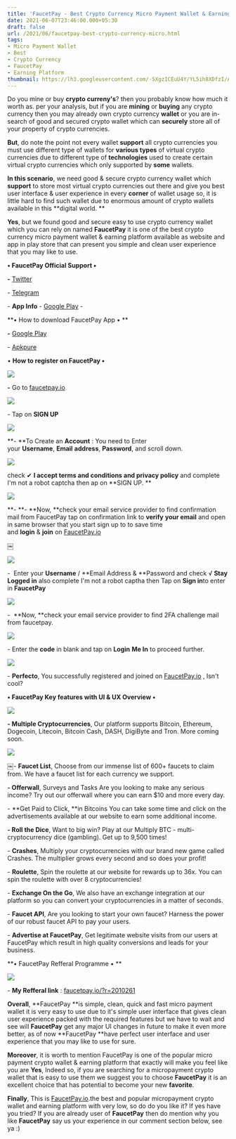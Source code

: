 ```yaml
---
title: 'FaucetPay - Best Crypto Currency Micro Payment Wallet & Earning Platform With Very Low Fee! '
date: 2021-06-07T23:46:00.000+05:30
draft: false
url: /2021/06/faucetpay-best-crypto-currency-micro.html
tags: 
- Micro Payment Wallet
- Best
- Crypto Currency
- FaucetPay
- Earning Platform
thumbnail: https://lh3.googleusercontent.com/-5XgzICEuU4Y/YL5ih8XDfzI/AAAAAAAAExY/5f23YbXrT6AKpn47ECO6THjjNw2j7ICSACLcBGAsYHQ/s1600/1623089795562096-0.png "FaucetPay - Best Crypto Currency Micro Payment Wallet & Earning Platform With Very Low Fee!"
--- 
```


  

Do you mine or buy **crypto curreny's**? then you probably know how much it worth as. per your analysis, but if you are **mining** or **buying** any crypto currency then you may already own crypto currency **wallet** or you are in-search of good and secured crypto wallet which can **securely** store all of your property of crypto currencies. 

  

**But**, do note the point not every wallet **support** all crypto currencies you must use different type of wallets for **various types** of virtual crypto currencies due to different type of **technologies** used to create certain virtual crypto currencies which only supported by **some** wallets.   

  

**In this scenario**, we need good & secure crypto currency wallet which **support** to store most virtual crypto currencies out there and give you best user interface & user experience in every **corner** of wallet usage so, it is little hard to find such wallet due to enormous amount of crypto wallets available in this **digital world. **  

  

**Yes**, but we found good and secure easy to use crypto currency wallet which you can rely on named **FaucetPay** it is one of the best crypto currency micro payment wallet & earning platform available as website and app in play store that can present you simple and clean user experience that you may like to use.   

  

**• FaucetPay Official Support •**

**\-** [Twitter](https://twitter.com/faucetpayio)

\- [Telegram](https://t.me/FaucetPayOfficial)

  

\- **App Info** - [Google Play](https://play.google.com/store/apps/details?id=faucetpay.free) - 

  

**• How to download FaucetPay App • **

**\-** [Google Play](https://play.google.com/store/apps/details?id=faucetpay.free)

\- [Apkpure](https://www.google.com/amp/s/m.apkpure.com/faucetpay-faucets/faucetpay.free/amp)

  

• **How to register on FaucetPay •**

 **![](https://lh3.googleusercontent.com/-GGqPqZVI6nI/YL5igs2CkVI/AAAAAAAAExU/TYwGu_qPEUU-2FTsG3J7YmdGdoooBcrkACLcBGAsYHQ/s1600/1623089791160750-1.png)** 

**\-** Go to [faucetpay.io](http://faucetpay.io)

  

 ![](https://lh3.googleusercontent.com/-bxNgGmIuUzU/YL5ifv-6WWI/AAAAAAAAExQ/0luBKvPo134SSUhSJue4bYm-zzmbkUVbwCLcBGAsYHQ/s1600/1623089785307624-2.png) 

  

\- Tap on **SIGN UP**

 **![](https://lh3.googleusercontent.com/-oIRPDDWyeXI/YL5ieFXj0sI/AAAAAAAAExM/4rzrKlKSDgMJt5CsixWw3fhOZw8lnii8QCLcBGAsYHQ/s1600/1623089780381489-3.png)** 

**\- **To Create an **Account** : You need to Enter your **Username**, **Email** **address**, **Password**, and scroll down. 

  

  

 ![](https://lh3.googleusercontent.com/-JeHKO5s4L-E/YL5iczB0VfI/AAAAAAAAExI/9hlLQq3RhxE982hyatlPGvU1Ef39ZCDIgCLcBGAsYHQ/s1600/1623089775052453-4.png) 

  

  

check ✔ **I accept terms and conditions and privacy policy** and complete I'm not a robot captcha then ap on **SIGN UP. **

 **![](https://lh3.googleusercontent.com/-n8mCBIcN5oA/YL5ibrIVdhI/AAAAAAAAExE/wc41_I28Zn4WBwQ8SeD_1M27OKzVIwzhACLcBGAsYHQ/s1600/1623089770267478-5.png)** 

**\- **\- **Now, **check your email service provider to find confirmation mail from FaucetPay tap on confirmation link to **verify** **your email** and open in same browser that you start sign up to to save time and **login** & **join** on [FaucetPay.io](http://FaucetPay.io)

  

￼

 ![](https://lh3.googleusercontent.com/-GcXAbTb87SY/YL5iac_S1QI/AAAAAAAAExA/Dh8eR0U7D54Ts4ZCuv3ElQ5w-KSDBQeBQCLcBGAsYHQ/s1600/1623089764801432-6.png) 

  

  

\-  Enter your **Username** / **Email Address & **Password and check √ **Stay Logged in** also complete I'm not a robot captha then Tap on **Sign in**to enter in **FaucetPay**

 **![](https://lh3.googleusercontent.com/-yksag-E2Wz4/YL5iYxLULXI/AAAAAAAAEw8/MOBzVpWKHrAUpW5wVE5m-IJ2SNaHK67LACLcBGAsYHQ/s1600/1623089759555638-7.png)** 

\-  **Now, **check your email service provider to find 2FA challenge mail from faucetpay.

  

 ![](https://lh3.googleusercontent.com/-52DcXRU3g7g/YL5iXvJMAsI/AAAAAAAAEw4/eOFQB5uZPgQv3dYLbLCCcGBeiKoNBSdlgCLcBGAsYHQ/s1600/1623089754974753-8.png) 

  

\- Enter the **code** in blank and tap on **Login** **Me In** to proceed further. 

  

 ![](https://lh3.googleusercontent.com/-7Q4w2ZUUPs8/YL5iWRxi_gI/AAAAAAAAEw0/ToyWzuYoQKcktfN2Hdqi90c5jqKsnPE_ACLcBGAsYHQ/s1600/1623089748150862-9.png) 

  

\- **Perfecto**, You successfully registered and joined on [FaucetPay.io](http://FaucetPay.io) , Isn't cool?

  

**• FaucetPay Key features with UI & UX Overview •**

 **![](https://lh3.googleusercontent.com/-KztwRy1XT4k/YL5iU_cC74I/AAAAAAAAEww/FWrzW_iXfcgLU4QsLgVg652oH2kPkQPAACLcBGAsYHQ/s1600/1623089743098394-10.png)** 

**\- Multiple Cryptocurrencies**, Our platform supports Bitcoin, Ethereum, Dogecoin, Litecoin, Bitcoin Cash, DASH, DigiByte and Tron. More coming soon.

  

 ![](https://lh3.googleusercontent.com/-3PJeFk5cIKY/YL5iThbcGmI/AAAAAAAAEws/YDjCjEqiaMgpiD4K6QW5YK032XGhoTy9ACLcBGAsYHQ/s1600/1623089737933419-11.png) 

  

￼- **Faucet List**, Choose from our immense list of 600+ faucets to claim from. We have a faucet list for each currency we support.

  

**\- Offerwall**, Surveys and Tasks Are you looking to make any serious income? Try out our offerwall where you can earn $10 and more every day.

  

\- **Get Paid to Click, **in Bitcoins You can take some time and click on the advertisements available at our website to earn some additional income.

  

**\- Roll the Dice**, Want to big win? Play at our Multiply BTC - multi-cryptocurrency dice (gambling). Get up to 9,500 times!

  

\- **Crashes**, Multiply your cryptocurrencies with our brand new game called Crashes. The multiplier grows every second and so does your profit!

  

\- **Roulette**, Spin the roulette at our website for rewards up to 36x. You can spin the roulette with over 8 cryptocurrencies!

  

\- **Exchange On the Go**, We also have an exchange integration at our platform so you can convert your cryptocurrencies in a matter of seconds.

  

\- **Faucet API**, Are you looking to start your own faucet? Harness the power of our robust faucet API to pay your users.

  

\- **Advertise at FaucetPay**, Get legitimate website visits from our users at FaucetPay which result in high quality conversions and leads for your business.

**• FaucetPay Refferal Programme • **

 **![](https://lh3.googleusercontent.com/-lHi_eVzYBqs/YL5iSLY39QI/AAAAAAAAEwo/jJaK0ebVYacElbsZS7YrU81Bwr8xhxqmwCLcBGAsYHQ/s1600/1623089726853608-12.png)** 

\- **My Refferal link** : [faucetpay.io/?r=2010261](http://faucetpay.io/?r=2010261)

  

**Overall**, **FaucetPay **is simple, clean, quick and fast micro payment wallet it is very easy to use due to it's simple user interface that gives clean user experience packed with the required features but we have to wait and see will **FaucetPay** get any major UI changes in future to make it even more better, as of now **FaucetPay **have perfect user interface and user experience that you may like to use for sure.   

  

**Moreover**, it is worth to mention FaucetPay is one of the popular micro payment crypto wallet & earning platform that exactly will make you feel like you are **Yes**, Indeed so, if you are searching for a micropayment crypto wallet that is easy to use them we suggest you to choose **FaucetPay** it is an excellent choice that has potential to become your new **favorite**.   

  

**Finally**, This is [FaucetPay.io](http://FaucetPay.io).the best and popular micropayment crypto wallet and earning platform with very low, so do do you like it? If yes have you tried? If you are already user of **FaucetPay** then do mention why you like **FaucetPay** say us your experience in our comment section below, see ya :)